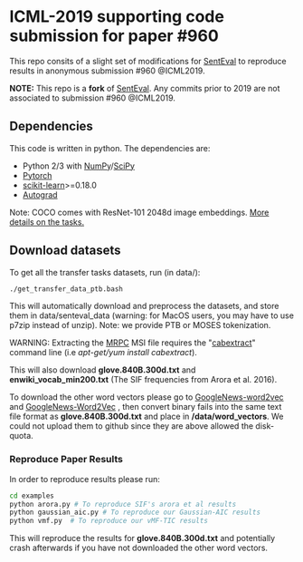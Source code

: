 # ICML-2019 supporting code submission for paper #960

This repo consits of a slight set of modifications for [SentEval](https://github.com/facebookresearch/SentEval) to reproduce results in anonymous submission #960 @ICML2019. 

**NOTE:** This repo is a **fork** of [SentEval](https://github.com/facebookresearch/SentEval). Any commits prior to 2019 are not associated to submission #960 @ICML2019. 

## Dependencies

This code is written in python. The dependencies are:

* Python 2/3 with [NumPy](http://www.numpy.org/)/[SciPy](http://www.scipy.org/)
* [Pytorch](http://pytorch.org/)
* [scikit-learn](http://scikit-learn.org/stable/index.html)>=0.18.0
* [Autograd](https://github.com/HIPS/autograd/)


Note: COCO comes with ResNet-101 2048d image embeddings. [More details on the tasks.](https://arxiv.org/pdf/1705.02364.pdf)

## Download datasets
To get all the transfer tasks datasets, run (in data/):
```bash
./get_transfer_data_ptb.bash
```
This will automatically download and preprocess the datasets, and store them in data/senteval_data (warning: for MacOS users, you may have to use p7zip instead of unzip). Note: we provide PTB or MOSES tokenization.

WARNING: Extracting the [MRPC](https://www.microsoft.com/en-us/download/details.aspx?id=52398) MSI file requires the "[cabextract](https://www.cabextract.org.uk/#install)" command line (i.e *apt-get/yum install cabextract*).

This will also download **glove.840B.300d.txt** and **enwiki_vocab_min200.txt** (The SIF frequencies from Arora et al. 2016).

To download the other word vectors please go to [GoogleNews-word2vec](https://drive.google.com/uc?id=0B7XkCwpI5KDYNlNUTTlSS21pQmM&export=download) and [GoogleNews-Word2Vec](https://s3-us-west-1.amazonaws.com/fasttext-vectors/crawl-300d-2M.vec.zip) , then convert binary fails into the same text file format as **glove.840B.300d.txt** and place in **/data/word_vectors**. We could not upload them to github since they are above allowed the disk-quota.

### Reproduce Paper Results

In order to reproduce results please run:

```bash
cd examples
python arora.py # To reproduce SIF's arora et al results
python gaussian_aic.py # To reproduce our Gaussian-AIC results
python vmf.py  # To reproduce our vMF-TIC results
```

This will reproduce the results for **glove.840B.300d.txt** and potentially crash afterwards if you have not downloaded the other word vectors. 
